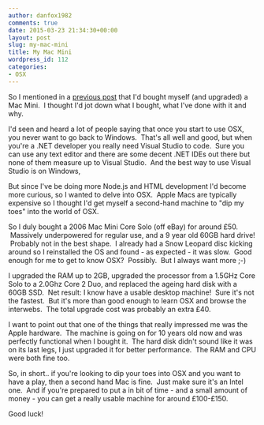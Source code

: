 ```yaml
---
author: danfox1982
comments: true
date: 2015-03-23 21:34:30+00:00
layout: post
slug: my-mac-mini
title: My Mac Mini
wordpress_id: 112
categories:
- OSX
---
```


So I mentioned in a [previous post](/2015/03/09/apple-osx-and-shiny-stuff) that I'd bought myself (and upgraded) a Mac Mini.  I thought I'd jot down what I bought, what I've done with it and why.

I'd seen and heard a lot of people saying that once you start to use OSX, you never want to go back to Windows.  That's all well and good, but when you're a .NET developer you really need Visual Studio to code.  Sure you can use any text editor and there are some decent .NET IDEs out there but none of them measure up to Visual Studio.  And the best way to use Visual Studio is on Windows,

But since I've be doing more Node.js and HTML development I'd become more curious, so I wanted to delve into OSX.  Apple Macs are typically expensive so I thought I'd get myself a second-hand machine to "dip my toes" into the world of OSX.

So I duly bought a 2006 Mac Mini Core Solo (off eBay) for around £50.  Massively underpowered for regular use, and a 9 year old 60GB hard drive!  Probably not in the best shape.  I already had a Snow Leopard disc kicking around so I reinstalled the OS and found - as expected - it was slow.  Good enough for me to get to know OSX?  Possibly.  But I always want more ;-)

I upgraded the RAM up to 2GB, upgraded the processor from a 1.5GHz Core Solo to a 2.0Ghz Core 2 Duo, and replaced the ageing hard disk with a 60GB SSD.  Net result: I know have a usable desktop machine!  Sure it's not the fastest.  But it's more than good enough to learn OSX and browse the interwebs.  The total upgrade cost was probably an extra £40.

I want to point out that one of the things that really impressed me was the Apple hardware.  The machine is going on for 10 years old now and was perfectly functional when I bought it.  The hard disk didn't sound like it was on its last legs, I just upgraded it for better performance.  The RAM and CPU were both fine too.

So, in short.. if you're looking to dip your toes into OSX and you want to have a play, then a second hand Mac is fine.  Just make sure it's an Intel one.  And if you're prepared to put a in bit of time - and a small amount of money - you can get a really usable machine for around £100-£150.

Good luck!
